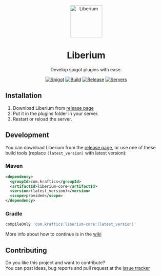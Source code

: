 <div align="center">
<img width="100px" src="https://i.imgur.com/FscWldz.png" alt="Liberium">
<h1>Liberium</h1>
<p align="center">
Develop spigot plugins with ease.
</p>

[![Spigot](https://img.shields.io/badge/spigot-1.16.5-orange?style=flat-square)](https://www.spigotmc.org/resources/liberium.87566/)
[![Build](https://img.shields.io/jenkins/build?jobUrl=https%3A%2F%2Fkraftics.com%3A8443%2Fjob%2FKrafticsTeam%2Fjob%2FLiberium%2Fjob%2Fmaster%2F&style=flat-square)](https://kraftics.com:8443/blue/organizations/jenkins/KrafticsTeam%2FLiberium/branches)
[![Release](https://img.shields.io/github/v/release/KrafticsTeam/Liberium?style=flat-square)](https://github.com/KrafticsTeam/Liberium/releases/latest)
[![Servers](https://img.shields.io/bstats/servers/9916?style=flat-square)](https://bstats.org/plugin/bukkit/Liberium/9916)
</div>

## Installation

1.  Download Liberium from [release page](https://github.com/KrafticsTeam/Liberium/releases)
2.  Put it in the plugins folder in your server.
3.  Restart or reload the server.

## Development

You can download Liberium from the [release page](https://github.com/KrafticsTeam/Liberium/releases),
or use one of these build tools (replace `(latest_version)` with latest version):

### Maven
```xml
<dependency>
  <groupId>com.kraftics</groupId>
  <artifactId>liberium-core</artifactId>
  <version>(latest_version)</version>
  <scope>provided</scope>
</dependency>
```

### Gradle
```gradle
compileOnly 'com.kraftics:liberium-core:(latest_version)'
```

More info about how to continue is in the [wiki](https://github.com/KrafticsTeam/Liberium/wiki)

## Contributing

Do you like this project and want to contribute?<br>
You can post ideas, bug reports and pull request at the [issue tracker](https://github.com/KrafticsTeam/Liberium/issues)
